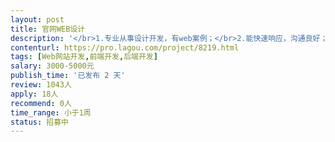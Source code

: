 ```yaml
---                
layout: post       
title: 官网WEB设计           
description: '</br>1.专业从事设计开发，有web案例；</br>2.能快速响应，沟通良好；</br>3.有参考的网站，根据提供的资料修改；</br>4.对整体视觉设计有一定的功底，</br>'     
contenturl: https://pro.lagou.com/project/8219.html      
tags: [Web网站开发,前端开发,后端开发]            
salary: 3000-5000元          
publish_time: '已发布 2 天'         
review: 1043人                   
apply: 18人                   
recommend: 0人                   
time_range: 小于1周              
status: 招募中                  
---                 
```

